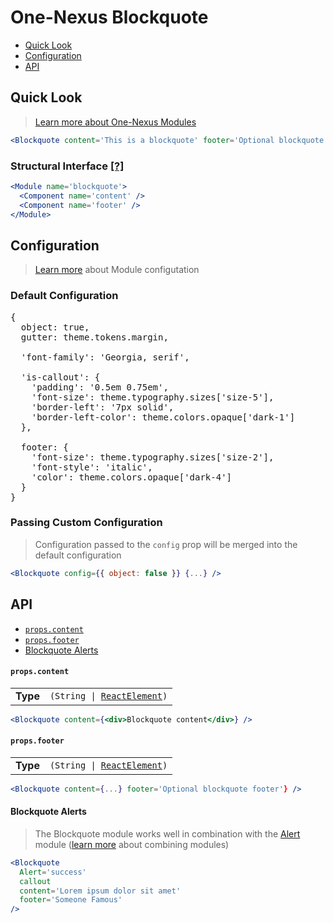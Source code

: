 # One-Nexus Blockquote

* [Quick Look](#quick-look)
* [Configuration](#configuration)
* [API](#api)

## Quick Look

> [Learn more about One-Nexus Modules](#TODO)

```jsx
<Blockquote content='This is a blockquote' footer='Optional blockquote footer' />
```

### Structural Interface [[?]](#TODO)

```jsx
<Module name='blockquote'>
  <Component name='content' />
  <Component name='footer' />
</Module>
```

## Configuration

> [Learn more](https://github.com/esr360/One-Nexus/wiki/Module-Configuration) about Module configutation

### Default Configuration

<pre>
{
  object: true,
  gutter: theme.tokens.margin,

  'font-family': 'Georgia, serif',

  'is-callout': {
    'padding': '0.5em 0.75em',
    'font-size': theme.typography.sizes['size-5'],
    'border-left': '7px solid',
    'border-left-color': theme.colors.opaque['dark-1']
  },

  footer: {
    'font-size': theme.typography.sizes['size-2'],
    'font-style': 'italic',
    'color': theme.colors.opaque['dark-4']
  }
}
</pre>

### Passing Custom Configuration

> Configuration passed to the `config` prop will be merged into the default configuration

```jsx
<Blockquote config={{ object: false }} {...} />
```

## API

* [`props.content`](#propscontent)
* [`props.footer`](#propsfooter)
* [Blockquote Alerts](#blockquote-alerts)

#### `props.content`

<table>
    <tr>
        <td><b>Type</b></td>
        <td><code>(String | <a href="https://reactjs.org/docs/glossary.html#elements">ReactElement</a>)</code></td>
    </tr>
</table>

```jsx
<Blockquote content={<div>Blockquote content</div>} />
```

#### `props.footer`

<table>
    <tr>
        <td><b>Type</b></td>
        <td><code>(String | <a href="https://reactjs.org/docs/glossary.html#elements">ReactElement</a>)</code></td>
    </tr>
</table>

```jsx
<Blockquote content={...} footer='Optional blockquote footer'} />
```

#### Blockquote Alerts

> The Blockquote module works well in combination with the [Alert](https://github.com/esr360/One-Nexus/tree/master/src/ui/modules/elements/alert) module ([learn more](https://github.com/esr360/One-Nexus/wiki/Rendering-a-module#combining-modules) about combining modules)

```jsx
<Blockquote 
  Alert='success' 
  callout 
  content='Lorem ipsum dolor sit amet' 
  footer='Someone Famous'
/>
```